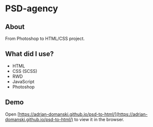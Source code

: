 # PSD-agency

## About

From Photoshop to HTML/CSS project.

## What did I use?

* HTML
* CSS (SCSS)
* RWD
* JavaScript
* Photoshop


## Demo

Open [https://adrian-domanski.github.io/psd-to-html/](https://adrian-domanski.github.io/psd-to-html/) to view it in the browser.
